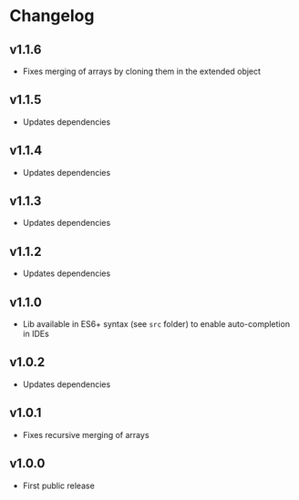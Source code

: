 # Changelog

## v1.1.6
- Fixes merging of arrays by cloning them in the extended object

## v1.1.5
- Updates dependencies

## v1.1.4
- Updates dependencies

## v1.1.3
- Updates dependencies

## v1.1.2
- Updates dependencies

## v1.1.0
- Lib available in ES6+ syntax (see `src` folder) to enable auto-completion in IDEs

## v1.0.2
- Updates dependencies

## v1.0.1
- Fixes recursive merging of arrays

## v1.0.0
- First public release
